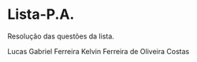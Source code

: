 # Lista-P.A.
Resolução das questões da lista.


Lucas Gabriel Ferreira
Kelvin Ferreira de Oliveira Costas
